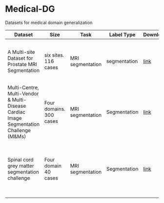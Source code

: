 # Medical-DG
Datasets for medical domain generalization

| Dataset                                                      | Size                     | Task             | Label Type   | Download                                                 | Papers                                                       |
| ------------------------------------------------------------ | ------------------------ | ---------------- | ------------ | -------------------------------------------------------- | ------------------------------------------------------------ |
| A Multi-site Dataset for Prostate MRI Segmentation           | six sites. 116 cases     | MRI segmentation | segmentation | [link](https://liuquande.github.io/SAML/)                | [Domain Composition and Attention for Unseen-Domain Generalizable Medical Image Segmentation](https://link.springer.com/chapter/10.1007%2F978-3-030-87199-4_23) |
| Multi-Centre, Multi-Vendor & Multi-Disease  Cardiac Image Segmentation Challenge (M&Ms) | Four domains.  300 cases | MRI segmentation | Segmentation | [link](https://www.ub.edu/mnms/)                         | [Semi-supervised Meta-learning with Disentanglement for Domain-generalised Medical Image Segmentation](https://github.com/xxxliu95/DGNet) |
| Spinal cord grey matter segmentation challenge               | Four domain 40 cases     | MRI segmentation | Segmentation | [link](http://niftyweb.cs.ucl.ac.uk/challenge/index.php) | [Semi-supervised Meta-learning with Disentanglement for Domain-generalised Medical Image Segmentation](https://github.com/xxxliu95/DGNet) |

